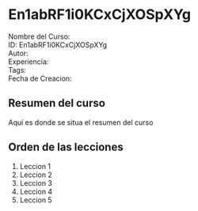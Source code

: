 # En1abRF1i0KCxCjXOSpXYg

Nombre del Curso:
<br />
ID: En1abRF1i0KCxCjXOSpXYg
<br />
Autor:
<br />
Experiencia:
<br />
Tags:
<br />
Fecha de Creacion:

## Resumen del curso
Aquí es donde se situa el resumen del curso


## Orden de las lecciones
<div>
  <ol>
    <li>Leccion 1</li>
    <li>Leccion 2</li>
    <li>Leccion 3</li>
    <li>Leccion 4</li>
    <li>Leccion 5</li>
  </ol>
</div>


